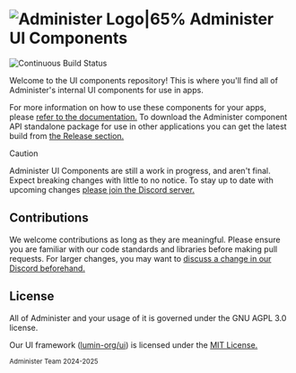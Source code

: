 # ![Administer Logo|65%](assets/adm.png) Administer UI Components

![Continuous Build Status](https://github.com/administer-org/actions/workflows/continuous_build.yml/badge.svg)

Welcome to the UI components repository! This is where you'll find all of Administer's internal UI components for use in apps.

For more information on how to use these components for your apps, please [refer to the documentation.](https://docs.administer.notpyx.me)
To download the Administer component API standalone package for use in other applications you can get the latest build from [the Release section.](https://github.com/administer-org/ui-components/releases/tag/CB)

> [!CAUTION]
> Administer UI Components are still a work in progress, and aren't final. Expect breaking changes with little to no notice.
> To stay up to date with upcoming changes [please join the Discord server.](https://administer.notpyx.me/to/discord) 

## Contributions

We welcome contributions as long as they are meaningful. Please ensure you are familiar with our code standards and libraries before making pull requests. For larger changes, you may want to [discuss a change in our Discord beforehand.](https://administer.notpyx.me/to/discord) <!-- TODO: DISCORD LINK (will do with app server updates tomorrow if i remember :3 -->

## License

All of Administer and your usage of it is governed under the GNU AGPL 3.0 license.

Our UI framework ([lumin-org/ui](https://github.com/lumin-org/ui)) is licensed under the [MIT License.](https://github.com/lumin-org/ui/blob/main/LICENSE)

<small>Administer Team 2024-2025</small>